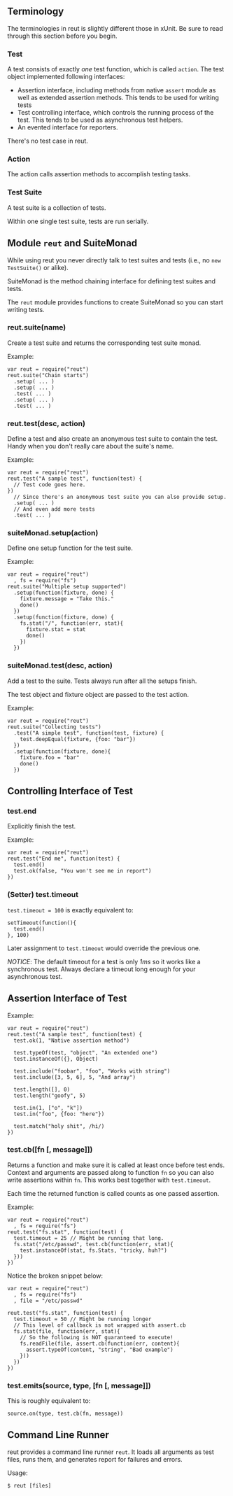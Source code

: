 ## Terminology

The terminologies in reut is slightly different those in xUnit. Be sure to
read through this section before you begin.

### Test

A test consists of exactly _one_ test function, which is called `action`.
The test object implemented following interfaces:

* Assertion interface, including methods from native `assert` module as
  well as extended assertion methods. This tends to be used for writing
  tests
* Test controlling interface, which controls the running process of the
  test. This tends to be used as asynchronous test helpers.
* An evented interface for reporters.

There's no test case in reut.

### Action

The action calls assertion methods to accomplish testing tasks.

### Test Suite

A test suite is a collection of tests.

Within one single test suite, tests are run serially.

## Module `reut` and SuiteMonad

While using reut you never directly talk to test suites and tests (i.e., no
`new TestSuite()` or alike).

SuiteMonad is the method chaining interface for defining test suites and
tests.

The `reut` module provides functions to create SuiteMonad so you can start
writing tests.

### reut.suite(name)

Create a test suite and returns the corresponding test suite monad.

Example:

    var reut = require("reut")
    reut.suite("Chain starts")
      .setup( ... )
      .setup( ... )
      .test( ... )
      .setup( ... )
      .test( ... )

### reut.test(desc, action)

Define a test and also create an anonymous test suite to contain the test.
Handy when you don't really care about the suite's name.

Example:

    var reut = require("reut")
    reut.test("A sample test", function(test) {
      // Test code goes here.
    })
      // Since there's an anonymous test suite you can also provide setup.
      .setup( ... )
      // And even add more tests
      .test( ... )

### suiteMonad.setup(action)

Define one setup function for the test suite.

Example:

    var reut = require("reut")
      , fs = require("fs")
    reut.suite("Multiple setup supported")
      .setup(function(fixture, done) {
        fixture.message = "Take this."
        done()
      })
      .setup(function(fixture, done) {
        fs.stat("/", function(err, stat){
          fixture.stat = stat
          done()
        })
      })

### suiteMonad.test(desc, action)

Add a test to the suite. Tests always run after all the setups finish.

The test object and fixture object are passed to the test action.

Example:

    var reut = require("reut")
    reut.suite("Collecting tests")
      .test("A simple test", function(test, fixture) {
        test.deepEqual(fixture, {foo: "bar"})
      })
      .setup(function(fixture, done){
        fixture.foo = "bar"
        done()
      })

## Controlling Interface of Test

### test.end

Explicitly finish the test.

Example:

    var reut = require("reut")
    reut.test("End me", function(test) {
      test.end()
      test.ok(false, "You won't see me in report")
    })

### (Setter) test.timeout

`test.timeout = 100` is exactly equivalent to:

    setTimeout(function(){
      test.end()
    }, 100)

Later assignment to `test.timeout` would override the previous one.

_NOTICE_: The default timeout for a test is only _1ms_ so it works like a
synchronous test. Always declare a timeout long enough for your
asynchronous test.

## Assertion Interface of Test

Example:

    var reut = require("reut")
    reut.test("A sample test", function(test) {
      test.ok(1, "Native assertion method")

      test.typeOf(test, "object", "An extended one")
      test.instanceOf({}, Object)

      test.include("foobar", "foo", "Works with string")
      test.include([3, 5, 6], 5, "And array")

      test.length([], 0)
      test.length("goofy", 5)

      test.in(1, ["o", "k"])
      test.in("foo", {foo: "here"})

      test.match("holy shit", /hi/)
    })

### test.cb([fn [, message]])

Returns a function and make sure it is called at least once before test
ends.  Context and arguments are passed along to function `fn` so you can
also write assertions within `fn`. This works best together with
`test.timeout`.

Each time the returned function is called counts as one passed assertion.

Example:

    var reut = require("reut")
      , fs = require("fs")
    reut.test("fs.stat", function(test) {
      test.timeout = 25 // Might be running that long.
      fs.stat("/etc/passwd", test.cb(function(err, stat){
        test.instanceOf(stat, fs.Stats, "tricky, huh?")
      }))
    })

Notice the broken snippet below:

    var reut = require("reut")
      , fs = require("fs")
      , file = "/etc/passwd"

    reut.test("fs.stat", function(test) {
      test.timeout = 50 // Might be running longer
      // This level of callback is not wrapped with assert.cb
      fs.stat(file, function(err, stat){
        // So the following is NOT guaranteed to execute!
        fs.readFile(file, assert.cb(function(err, content){
          assert.typeOf(content, "string", "Bad example")
        }))
      })
    })

### test.emits(source, type, [fn [, message]])

This is roughly equivalent to:

    source.on(type, test.cb(fn, message))

## Command Line Runner

reut provides a command line runner `reut`. It loads all arguments as test
files, runs them, and generates report for failures and errors.

Usage:

    $ reut [files]
